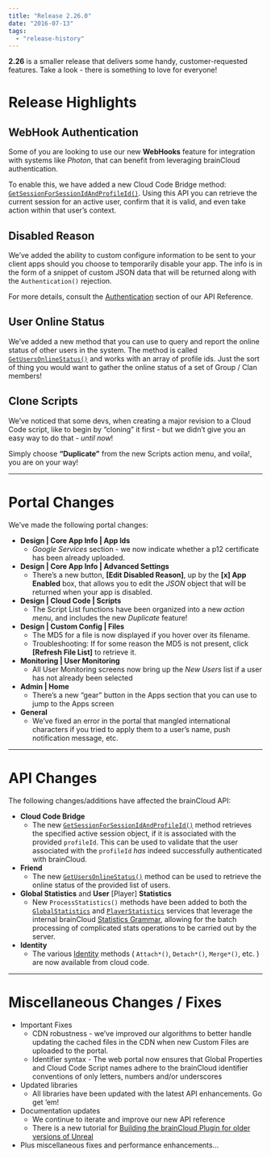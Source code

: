```yaml
---
title: "Release 2.26.0"
date: "2016-07-13"
tags: 
  - "release-history"
---
```


**2.26** is a smaller release that delivers some handy, customer-requested features. Take a look - there is something to love for everyone!

# Release Highlights

## WebHook Authentication

Some of you are looking to use our new **WebHooks** feature for integration with systems like _Photon_, that can benefit from leveraging brainCloud authentication.

To enable this, we have added a new Cloud Code Bridge method: [`GetSessionForSessionIdAndProfileId()`](/api/cc/bridge/getsessionforsessionidandprofileid). Using this API you can retrieve the current session for an active user, confirm that it is valid, and even take action within that user’s context.

## Disabled Reason

We’ve added the ability to custom configure information to be sent to your client apps should you choose to temporarily disable your app. The info is in the form of a snippet of custom JSON data that will be returned along with the `Authentication()` rejection.

For more details, consult the [Authentication](/api/capi/authentication) section of our API Reference.

## User Online Status

We’ve added a new method that you can use to query and report the online status of other users in the system. The method is called [`GetUsersOnlineStatus()`](/api/capi/friend/getusersonlinestatus) and works with an array of profile ids. Just the sort of thing you would want to gather the online status of a set of Group / Clan members!

## Clone Scripts

We’ve noticed that some devs, when creating a major revision to a Cloud Code script, like to begin by “cloning” it first - but we didn’t give you an easy way to do that - _until now_!

Simply choose **“Duplicate”** from the new Scripts action menu, and voila!, you are on your way!

* * *

# Portal Changes

We’ve made the following portal changes:

- **Design | Core App Info | App Ids**
    - _Google Services_ section - we now indicate whether a p12 certificate has been already uploaded.
- **Design | Core App Info | Advanced Settings**
    - There’s a new button, **[Edit Disabled Reason]**, up by the **[x] App Enabled** box, that allows you to edit the _JSON_ object that will be returned when your app is disabled.
- **Design | Cloud Code | Scripts**
    - The Script List functions have been organized into a new _action menu_, and includes the new _Duplicate_ feature!
- **Design | Custom Config | Files**
    - The MD5 for a file is now displayed if you hover over its filename.
    - Troubleshooting: If for some reason the MD5 is not present, click **[Refresh File List]** to retrieve it.
- **Monitoring | User Monitoring**
    - All User Monitoring screens now bring up the _New Users_ list if a user has not already been selected
- **Admin | Home**
    - There’s a new “gear” button in the Apps section that you can use to jump to the Apps screen
- **General**
    - We’ve fixed an error in the portal that mangled international characters if you tried to apply them to a user’s name, push notification message, etc.

* * *

# API Changes

The following changes/additions have affected the brainCloud API:

- **Cloud Code Bridge**
    - The new [`GetSessionForSessionIdAndProfileId()`](/api/cc/bridge/getsessionforsessionidandprofileid) method retrieves the specified active session object, if it is associated with the provided `profileId`. This can be used to validate that the user associated with the `profileId` _has_ indeed successfully authenticated with brainCloud.
- **Friend**
    - The new [`GetUsersOnlineStatus()`](/api/capi/friend/getusersonlinestatus) method can be used to retrieve the online status of the provided list of users.
- **Global Statistics** and **User** [Player] **Statistics**
    - New `ProcessStatistics()` methods have been added to both the [`GlobalStatistics`](/api/capi/globalstats/processstatistics) and [`PlayerStatistics`](/api/capi/playerstats/processstatistics) services that leverage the internal brainCloud [Statistics Grammar](/api/appendix/statisticsgrammar), allowing for the batch processing of complicated stats operations to be carried out by the server.
- **Identity**
    - The various [Identity](/api/capi/identity) methods ( `Attach*()`, `Detach*()`, `Merge*()`, etc. ) are now available from cloud code.

* * *

# Miscellaneous Changes / Fixes

- Important Fixes
    - CDN robustness - we’ve improved our algorithms to better handle updating the cached files in the CDN when new Custom Files are uploaded to the portal.
    - Identifier syntax - The web portal now ensures that Global Properties and Cloud Code Script names adhere to the brainCloud identifier conventions of only letters, numbers and/or underscores
- Updated libraries
    - All libraries have been updated with the latest API enhancements. Go get ’em!
- Documentation updates
    - We continue to iterate and improve our new API reference
    - There is a new tutorial for [Building the brainCloud Plugin for older versions of Unreal](/learn/sdk-tutorials/unreal-tutorials/building-the-plugin-for-older-versions-of-unreal/)
- Plus miscellaneous fixes and performance enhancements…
